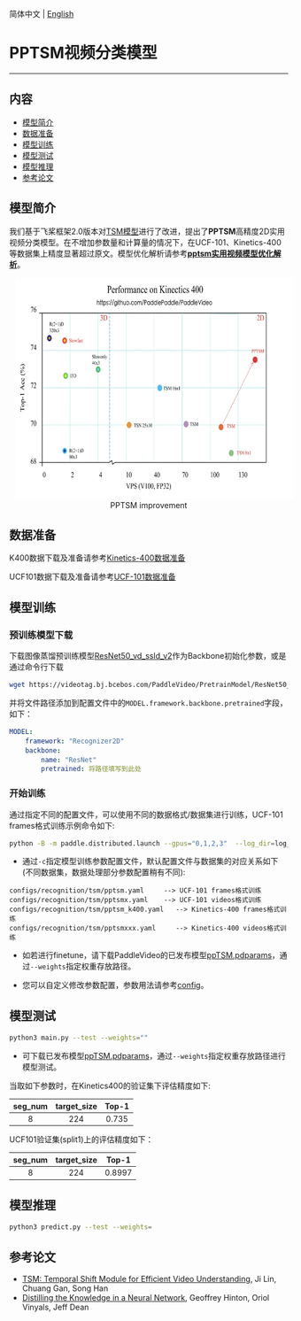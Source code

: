 简体中文 | [English](../../../en/model_zoo/recognition/pp-tsm.md)

# PPTSM视频分类模型

---
## 内容

- [模型简介](#模型简介)
- [数据准备](#数据准备)
- [模型训练](#模型训练)
- [模型测试](#模型测试)
- [模型推理](#模型推理)
- [参考论文](#参考论文)


## 模型简介

我们基于飞桨框架2.0版本对[TSM模型](./tsm.md)进行了改进，提出了**PPTSM**高精度2D实用视频分类模型。在不增加参数量和计算量的情况下，在UCF-101、Kinetics-400等数据集上精度显著超过原文。模型优化解析请参考[**pptsm实用视频模型优化解析**](https://github.com/PaddlePaddle/PaddleVideo/blob/main/docs/zh-CN/tutorials/pp-tsm.md)。

<p align="center">
<img src="../../../images/acc_vps.jpeg" height=400 width=650 hspace='10'/> <br />
PPTSM improvement
</p>


## 数据准备

K400数据下载及准备请参考[Kinetics-400数据准备](../../dataset/k400.md)

UCF101数据下载及准备请参考[UCF-101数据准备](../../dataset/ucf101.md)


## 模型训练

### 预训练模型下载

下载图像蒸馏预训练模型[ResNet50_vd_ssld_v2](https://videotag.bj.bcebos.com/PaddleVideo/PretrainModel/ResNet50_vd_ssld_v2_pretrained.pdparams)作为Backbone初始化参数，或是通过命令行下载

```bash
wget https://videotag.bj.bcebos.com/PaddleVideo/PretrainModel/ResNet50_vd_ssld_v2_pretrained.pdparams
```

并将文件路径添加到配置文件中的`MODEL.framework.backbone.pretrained`字段，如下：

```yaml
MODEL:
    framework: "Recognizer2D"
    backbone:
        name: "ResNet"
        pretrained: 将路径填写到此处
```

### 开始训练

通过指定不同的配置文件，可以使用不同的数据格式/数据集进行训练，UCF-101 frames格式训练示例命令如下:

```bash
python -B -m paddle.distributed.launch --gpus="0,1,2,3"  --log_dir=log_pptsm  main.py  --validate -c configs/recognition/tsm/pptsm.yaml
```

- 通过`-c`指定模型训练参数配置文件，默认配置文件与数据集的对应关系如下(不同数据集，数据处理部分参数配置稍有不同):

```
configs/recognition/tsm/pptsm.yaml     --> UCF-101 frames格式训练
configs/recognition/tsm/pptsmx.yaml    --> UCF-101 videos格式训练
configs/recognition/tsm/pptsm_k400.yaml   --> Kinetics-400 frames格式训练
configs/recognition/tsm/pptsmxxx.yaml     --> Kinetics-400 videos格式训练
```

- 如若进行finetune，请下载PaddleVideo的已发布模型[ppTSM.pdparams](https://videotag.bj.bcebos.com/PaddleVideo/ppTSM/ppTSM.pdparams)，通过`--weights`指定权重存放路径。 

- 您可以自定义修改参数配置，参数用法请参考[config](../../tutorials/config.md)。


## 模型测试

```bash
python3 main.py --test --weights=""
```

- 可下载已发布模型[ppTSM.pdparams](https://videotag.bj.bcebos.com/PaddleVideo/ppTSM/ppTSM.pdparams)，通过`--weights`指定权重存放路径进行模型测试。


当取如下参数时，在Kinetics400的验证集下评估精度如下:

| seg\_num | target\_size | Top-1 |
| :------: | :----------: | :----: |
| 8 | 224 | 0.735 |

UCF101验证集(split1)上的评估精度如下：

| seg\_num | target\_size | Top-1 |
| :------: | :----------: | :----: |
| 8 | 224 | 0.8997 |

## 模型推理

```bash
python3 predict.py --test --weights=
```

## 参考论文

- [TSM: Temporal Shift Module for Efficient Video Understanding](https://arxiv.org/pdf/1811.08383.pdf), Ji Lin, Chuang Gan, Song Han
- [Distilling the Knowledge in a Neural Network](https://arxiv.org/abs/1503.02531), Geoffrey Hinton, Oriol Vinyals, Jeff Dean
